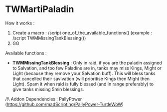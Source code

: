 # TWMartiPaladin

How it works : 
1) Create a macro : /script one_of_the_available_functions() (example : /script TWMMissingTankBlessing())
2) GG

Available functions :

- **TWMMissingTankBlessing** :
Only in raid, if you are the paladin assigned to Salvation, and too few Paladins are in, tanks may miss Kings, Might or Light (because they remove your Salvation buff).
This will bless tanks that cancelled their savlvation (will prioritise Kings then Might then Light).
Spam it when raid is fully blessed (and in range preferably) to give tanks missing 5min blessings.


/!\ Addon Dependencies : PallyPower (https://github.com/madScripting/PallyPower-TurtleWoW)